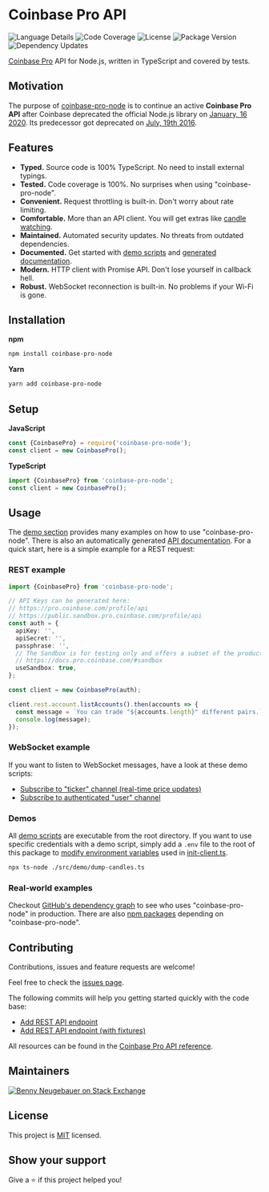 # Coinbase Pro API

![Language Details](https://img.shields.io/github/languages/top/bennyn/coinbase-pro-node) ![Code Coverage](https://img.shields.io/codecov/c/github/bennyn/coinbase-pro-node/master) ![License](https://img.shields.io/npm/l/coinbase-pro-node.svg) ![Package Version](https://img.shields.io/npm/v/coinbase-pro-node.svg) ![Dependency Updates](https://img.shields.io/david/bennyn/coinbase-pro-node.svg)

[Coinbase Pro][1] API for Node.js, written in TypeScript and covered by tests.

## Motivation

The purpose of [coinbase-pro-node][5] is to continue an active **Coinbase Pro API** after Coinbase deprecated the official Node.js library on [January, 16 2020](https://github.com/coinbase/coinbase-node/issues/140#issuecomment-574990136). Its predecessor got deprecated on [July, 19th 2016](https://github.com/coinbase/coinbase-exchange-node/commit/b8347efdb4e2589367c1395b646d283c9c391681).

## Features

- **Typed.** Source code is 100% TypeScript. No need to install external typings.
- **Tested.** Code coverage is 100%. No surprises when using "coinbase-pro-node".
- **Convenient.** Request throttling is built-in. Don't worry about rate limiting.
- **Comfortable.** More than an API client. You will get extras like [candle watching](https://github.com/bennyn/coinbase-pro-node/blob/master/src/demo/rest-watch-candles.ts).
- **Maintained.** Automated security updates. No threats from outdated dependencies.
- **Documented.** Get started with [demo scripts][3] and [generated documentation][4].
- **Modern.** HTTP client with Promise API. Don't lose yourself in callback hell.
- **Robust.** WebSocket reconnection is built-in. No problems if your Wi-Fi is gone.

## Installation

**npm**

```bash
npm install coinbase-pro-node
```

**Yarn**

```bash
yarn add coinbase-pro-node
```

## Setup

**JavaScript**

```javascript
const {CoinbasePro} = require('coinbase-pro-node');
const client = new CoinbasePro();
```

**TypeScript**

```typescript
import {CoinbasePro} from 'coinbase-pro-node';
const client = new CoinbasePro();
```

## Usage

The [demo section][3] provides many examples on how to use "coinbase-pro-node". There is also an automatically generated [API documentation][4]. For a quick start, here is a simple example for a REST request:

### REST example

```typescript
import {CoinbasePro} from 'coinbase-pro-node';

// API Keys can be generated here:
// https://pro.coinbase.com/profile/api
// https://public.sandbox.pro.coinbase.com/profile/api
const auth = {
  apiKey: '',
  apiSecret: '',
  passphrase: '',
  // The Sandbox is for testing only and offers a subset of the products/assets:
  // https://docs.pro.coinbase.com/#sandbox
  useSandbox: true,
};

const client = new CoinbasePro(auth);

client.rest.account.listAccounts().then(accounts => {
  const message = `You can trade "${accounts.length}" different pairs.`;
  console.log(message);
});
```

### WebSocket example

If you want to listen to WebSocket messages, have a look at these demo scripts:

- [Subscribe to "ticker" channel (real-time price updates)](https://github.com/bennyn/coinbase-pro-node/blob/master/src/demo/websocket-ticker.ts)
- [Subscribe to authenticated "user" channel](https://github.com/bennyn/coinbase-pro-node/blob/master/src/demo/websocket-user.ts)

### Demos

All [demo scripts][3] are executable from the root directory. If you want to use specific credentials with a demo script, simply add a `.env` file to the root of this package to [modify environment variables](https://github.com/motdotla/dotenv#usage) used in [init-client.ts](https://github.com/bennyn/coinbase-pro-node/blob/master/src/demo/init-client.ts).

```bash
npx ts-node ./src/demo/dump-candles.ts
```

### Real-world examples

Checkout [GitHub's dependency graph][6] to see who uses "coinbase-pro-node" in production. There are also [npm packages][7] depending on "coinbase-pro-node".

## Contributing

Contributions, issues and feature requests are welcome!

Feel free to check the [issues page](https://github.com/bennyn/coinbase-pro-node/issues).

The following commits will help you getting started quickly with the code base:

- [Add REST API endpoint](https://github.com/bennyn/coinbase-pro-node/commit/9920c2f4343985c349b68e2a47d7fe2c42e23e34)
- [Add REST API endpoint (with fixtures)](https://github.com/bennyn/coinbase-pro-node/commit/8a150fecb7d32b7b7cd39a8109985f665aaee26e)

All resources can be found in the [Coinbase Pro API reference][2].

## Maintainers

[![Benny Neugebauer on Stack Exchange][stack_exchange_bennyn_badge]][stack_exchange_bennyn_url]

## License

This project is [MIT](./LICENSE) licensed.

## Show your support

Give a ⭐️ if this project helped you!

[1]: https://pro.coinbase.com/
[2]: https://docs.pro.coinbase.com/
[3]: https://github.com/bennyn/coinbase-pro-node/tree/master/src/demo
[4]: https://benny.work/coinbase-pro-node
[5]: https://www.npmjs.com/package/coinbase-pro-node
[6]: https://github.com/bennyn/coinbase-pro-node/network/dependents
[7]: https://www.npmjs.com/browse/depended/coinbase-pro-node
[stack_exchange_bennyn_badge]: https://stackexchange.com/users/flair/203782.png?theme=default
[stack_exchange_bennyn_url]: https://stackexchange.com/users/203782/benny-neugebauer?tab=accounts
